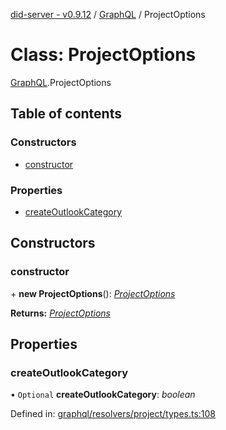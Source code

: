 [did-server - v0.9.12](../README.md) / [GraphQL](../modules/graphql.md) / ProjectOptions

# Class: ProjectOptions

[GraphQL](../modules/graphql.md).ProjectOptions

## Table of contents

### Constructors

- [constructor](graphql.projectoptions.md#constructor)

### Properties

- [createOutlookCategory](graphql.projectoptions.md#createoutlookcategory)

## Constructors

### constructor

\+ **new ProjectOptions**(): [*ProjectOptions*](graphql.projectoptions.md)

**Returns:** [*ProjectOptions*](graphql.projectoptions.md)

## Properties

### createOutlookCategory

• `Optional` **createOutlookCategory**: *boolean*

Defined in: [graphql/resolvers/project/types.ts:108](https://github.com/Puzzlepart/did/blob/dev/server/graphql/resolvers/project/types.ts#L108)
